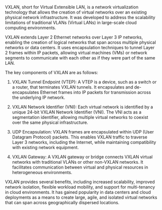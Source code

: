 VXLAN, short for Virtual Extensible LAN, is a network virtualization technology that allows the creation of virtual networks over an existing physical network infrastructure. It was developed to address the scalability limitations of traditional VLANs (Virtual LANs) in large-scale cloud computing environments.

VXLAN extends Layer 2 Ethernet networks over Layer 3 IP networks, enabling the creation of logical networks that span across multiple physical networks or data centers. It uses encapsulation techniques to tunnel Layer 2 frames within IP packets, allowing virtual machines (VMs) or network segments to communicate with each other as if they were part of the same LAN.

The key components of VXLAN are as follows:

1.  VXLAN Tunnel Endpoint (VTEP): A VTEP is a device, such as a switch or a router, that terminates VXLAN tunnels. It encapsulates and de-encapsulates Ethernet frames into IP packets for transmission across the underlying IP network.
    
2.  VXLAN Network Identifier (VNI): Each virtual network is identified by a unique 24-bit VXLAN Network Identifier (VNI). The VNI acts as a segmentation identifier, allowing multiple virtual networks to coexist over the same physical infrastructure.
    
3.  UDP Encapsulation: VXLAN frames are encapsulated within UDP (User Datagram Protocol) packets. This enables VXLAN traffic to traverse Layer 3 networks, including the Internet, while maintaining compatibility with existing network equipment.
    
4.  VXLAN Gateway: A VXLAN gateway or bridge connects VXLAN virtual networks with traditional VLANs or other non-VXLAN networks. It facilitates communication between virtual and physical resources in heterogeneous environments.
    

VXLAN provides several benefits, including increased scalability, improved network isolation, flexible workload mobility, and support for multi-tenancy in cloud environments. It has gained popularity in data centers and cloud deployments as a means to create large, agile, and isolated virtual networks that can span across geographically dispersed locations.
